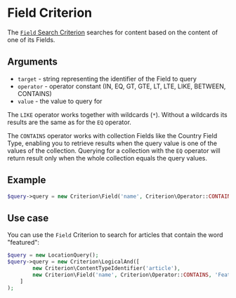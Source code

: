# Field Criterion

The [`Field` Search Criterion](https://github.com/ezsystems/ezpublish-kernel/blob/v7.5.6/eZ/Publish/API/Repository/Values/Content/Query/Criterion/Field.php)
searches for content based on the content of one of its Fields.

## Arguments

- `target` - string representing the identifier of the Field to query
- `operator` - operator constant (IN, EQ, GT, GTE, LT, LTE, LIKE, BETWEEN, CONTAINS)
- `value` - the value to query for

The `LIKE` operator works together with wildcards (`*`). Without a wildcards its results are the same as for the `EQ` operator.

The `CONTAINS` operator works with collection Fields like the Country Field Type,
enabling you to retrieve results when the query value is one of the values of the collection.
Querying for a collection with the `EQ` operator will return result only when the whole collection equals the query values.

## Example

``` php
$query->query = new Criterion\Field('name', Criterion\Operator::CONTAINS, 'Platform');
```

## Use case

You can use the `Field` Criterion to search for articles that contain the word "featured":

``` php hl_lines="4"
$query = new LocationQuery();
$query->query = new Criterion\LogicalAnd([
        new Criterion\ContentTypeIdentifier('article'),
        new Criterion\Field('name', Criterion\Operator::CONTAINS, 'Featured')
    ]
);
```
